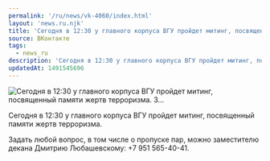 ```yaml
---
permalink: '/ru/news/vk-4060/index.html'
layout: 'news.ru.njk'
title: 'Сегодня в 12:30 у главного корпуса ВГУ пройдет митинг, посвященный памяти жертв терроризма. З'
source: ВКонтакте
tags:
  - news_ru
description: 'Сегодня в 12:30 у главного корпуса ВГУ пройдет митинг, посвященный памяти жертв терроризма. З…'
updatedAt: 1491545696
---
```

![Сегодня в 12:30 у главного корпуса ВГУ пройдет митинг, посвященный памяти жертв терроризма. З…](https://sun9-58.userapi.com/impf/JHgzmhBq6XajgEyYknZN3dEzRiuaBoemrQLIRg/NeYgHcKgc4M.jpg?size=1280x854&quality=96&sign=4cfc8c1dccbb7c09f201bd831d1341e5&c_uniq_tag=dEjTy7pnWMEvged9F950mIJzA5TDens32SReqWjcpNc&type=album)

Сегодня в 12:30 у главного корпуса ВГУ пройдет митинг, посвященный памяти жертв терроризма.

Задать любой вопрос, в том числе о пропуске пар, можно заместителю декана Дмитрию Любашевскому: +7 951 565-40-41.
